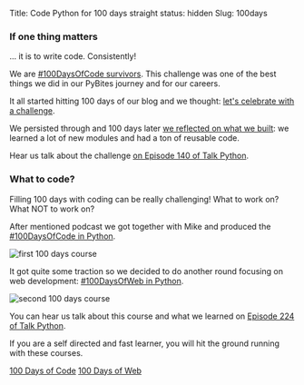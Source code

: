 Title: Code Python for 100 days straight
status: hidden
Slug: 100days

### If one thing matters

... it is to write code. Consistently!

We are [#100DaysOfCode survivors](https://github.com/pybites/100DaysOfCode). This challenge was one of the best things we did in our PyBites journey and for our careers.

It all started hitting 100 days of our blog and we thought: [let's celebrate with a challenge](https://pybit.es/special-100days.html).

We persisted through and 100 days later [we reflected on what we built](https://pybit.es/special-100days-of-code.html): we learned a lot of new modules and had a ton of reusable code.

Hear us talk about the challenge [on Episode 140 of Talk Python](https://talkpython.fm/episodes/show/140/level-up-your-python-with-100daysofcode-challenge).

### What to code?

Filling 100 days with coding can be really challenging! What to work on? What NOT to work on?

After mentioned podcast we got together with Mike and produced the [#100DaysOfCode in Python](https://training.talkpython.fm/courses/explore_100days_in_python/100-days-of-code-in-python).

![first 100 days course]({filename}/images/100days-classic.png)

It got quite some traction so we decided to do another round focusing on web development: [#100DaysOfWeb in Python](https://training.talkpython.fm/courses/explore_100days_web/100-days-of-web-in-python). 

![second 100 days course]({filename}/images/100days-web.png)

You can hear us talk about this course and what we learned on [Episode 224 of Talk Python](https://talkpython.fm/episodes/show/224/12-lessons-from-100-days-of-web).

If you are a self directed and fast learner, you will hit the ground running with these courses.

<p class="buttonWrapper">
	<a href="https://training.talkpython.fm/courses/explore_100days_in_python/100-days-of-code-in-python" class="button">100 Days of Code</a>
	<a href="https://training.talkpython.fm/courses/explore_100days_web/100-days-of-web-in-python" class="button">100 Days of Web</a>
</p>

